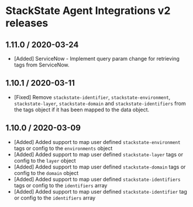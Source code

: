 # StackState Agent Integrations v2 releases

## 1.11.0 / 2020-03-24

* [Added] ServiceNow - Implement query param change for retrieving tags from ServiceNow.

## 1.10.1 / 2020-03-11

* [Fixed] Remove `stackstate-identifier`, `stackstate-environment`, `stackstate-layer`, `stackstate-domain` and `stackstate-identifiers` from the tags object if it has been mapped to the data object.

## 1.10.0 / 2020-03-09

* [Added] Added support to map user defined `stackstate-environment` tags or config to the `environments` object
* [Added] Added support to map user defined `stackstate-layer` tags or config to the `layer` object
* [Added] Added support to map user defined `stackstate-domain` tags or config to the `domain` object
* [Added] Added support to map user defined `stackstate-identifiers` tags or config to the `identifiers` array
* [Added] Added support to map user defined `stackstate-identifier` tag or config to the `identifiers` array

